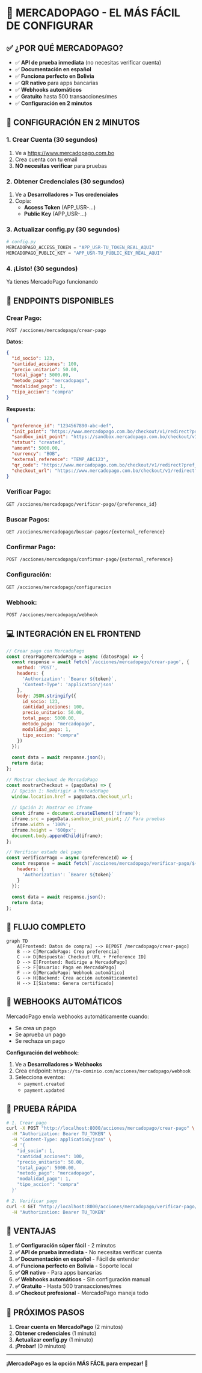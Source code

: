 # 🚀 MERCADOPAGO - EL MÁS FÁCIL DE CONFIGURAR

## ✅ **¿POR QUÉ MERCADOPAGO?**

- ✅ **API de prueba inmediata** (no necesitas verificar cuenta)
- ✅ **Documentación en español**
- ✅ **Funciona perfecto en Bolivia**
- ✅ **QR nativo** para apps bancarias
- ✅ **Webhooks automáticos**
- ✅ **Gratuito** hasta 500 transacciones/mes
- ✅ **Configuración en 2 minutos**

## 🔧 **CONFIGURACIÓN EN 2 MINUTOS**

### **1. Crear Cuenta (30 segundos)**
1. Ve a https://www.mercadopago.com.bo
2. Crea cuenta con tu email
3. **NO necesitas verificar** para pruebas

### **2. Obtener Credenciales (30 segundos)**
1. Ve a **Desarrolladores > Tus credenciales**
2. Copia:
   - **Access Token** (APP_USR-...)
   - **Public Key** (APP_USR-...)

### **3. Actualizar config.py (30 segundos)**
```python
# config.py
MERCADOPAGO_ACCESS_TOKEN = "APP_USR-TU_TOKEN_REAL_AQUI"
MERCADOPAGO_PUBLIC_KEY = "APP_USR-TU_PUBLIC_KEY_REAL_AQUI"
```

### **4. ¡Listo! (30 segundos)**
Ya tienes MercadoPago funcionando

## 📱 **ENDPOINTS DISPONIBLES**

### **Crear Pago:**
```http
POST /acciones/mercadopago/crear-pago
```

**Datos:**
```json
{
  "id_socio": 123,
  "cantidad_acciones": 100,
  "precio_unitario": 50.00,
  "total_pago": 5000.00,
  "metodo_pago": "mercadopago",
  "modalidad_pago": 1,
  "tipo_accion": "compra"
}
```

**Respuesta:**
```json
{
  "preference_id": "1234567890-abc-def",
  "init_point": "https://www.mercadopago.com.bo/checkout/v1/redirect?pref_id=...",
  "sandbox_init_point": "https://sandbox.mercadopago.com.bo/checkout/v1/redirect?pref_id=...",
  "status": "created",
  "amount": 5000.00,
  "currency": "BOB",
  "external_reference": "TEMP_ABC123",
  "qr_code": "https://www.mercadopago.com.bo/checkout/v1/redirect?pref_id=...",
  "checkout_url": "https://www.mercadopago.com.bo/checkout/v1/redirect?pref_id=..."
}
```

### **Verificar Pago:**
```http
GET /acciones/mercadopago/verificar-pago/{preference_id}
```

### **Buscar Pagos:**
```http
GET /acciones/mercadopago/buscar-pagos/{external_reference}
```

### **Confirmar Pago:**
```http
POST /acciones/mercadopago/confirmar-pago/{external_reference}
```

### **Configuración:**
```http
GET /acciones/mercadopago/configuracion
```

### **Webhook:**
```http
POST /acciones/mercadopago/webhook
```

## 💻 **INTEGRACIÓN EN EL FRONTEND**

```javascript
// Crear pago con MercadoPago
const crearPagoMercadoPago = async (datosPago) => {
  const response = await fetch('/acciones/mercadopago/crear-pago', {
    method: 'POST',
    headers: {
      'Authorization': `Bearer ${token}`,
      'Content-Type': 'application/json'
    },
    body: JSON.stringify({
      id_socio: 123,
      cantidad_acciones: 100,
      precio_unitario: 50.00,
      total_pago: 5000.00,
      metodo_pago: "mercadopago",
      modalidad_pago: 1,
      tipo_accion: "compra"
    })
  });
  
  const data = await response.json();
  return data;
};

// Mostrar checkout de MercadoPago
const mostrarCheckout = (pagoData) => {
  // Opción 1: Redirigir a MercadoPago
  window.location.href = pagoData.checkout_url;
  
  // Opción 2: Mostrar en iframe
  const iframe = document.createElement('iframe');
  iframe.src = pagoData.sandbox_init_point; // Para pruebas
  iframe.width = '100%';
  iframe.height = '600px';
  document.body.appendChild(iframe);
};

// Verificar estado del pago
const verificarPago = async (preferenceId) => {
  const response = await fetch(`/acciones/mercadopago/verificar-pago/${preferenceId}`, {
    headers: {
      'Authorization': `Bearer ${token}`
    }
  });
  
  const data = await response.json();
  return data;
};
```

## 🎯 **FLUJO COMPLETO**

```mermaid
graph TD
    A[Frontend: Datos de compra] --> B[POST /mercadopago/crear-pago]
    B --> C[MercadoPago: Crea preferencia]
    C --> D[Respuesta: Checkout URL + Preference ID]
    D --> E[Frontend: Redirige a MercadoPago]
    E --> F[Usuario: Paga en MercadoPago]
    F --> G[MercadoPago: Webhook automático]
    G --> H[Backend: Crea acción automáticamente]
    H --> I[Sistema: Genera certificado]
```

## 🔗 **WEBHOOKS AUTOMÁTICOS**

MercadoPago envía webhooks automáticamente cuando:
- Se crea un pago
- Se aprueba un pago
- Se rechaza un pago

**Configuración del webhook:**
1. Ve a **Desarrolladores > Webhooks**
2. Crea endpoint: `https://tu-dominio.com/acciones/mercadopago/webhook`
3. Selecciona eventos:
   - `payment.created`
   - `payment.updated`

## 🧪 **PRUEBA RÁPIDA**

```bash
# 1. Crear pago
curl -X POST "http://localhost:8000/acciones/mercadopago/crear-pago" \
  -H "Authorization: Bearer TU_TOKEN" \
  -H "Content-Type: application/json" \
  -d '{
    "id_socio": 1,
    "cantidad_acciones": 100,
    "precio_unitario": 50.00,
    "total_pago": 5000.00,
    "metodo_pago": "mercadopago",
    "modalidad_pago": 1,
    "tipo_accion": "compra"
  }'

# 2. Verificar pago
curl -X GET "http://localhost:8000/acciones/mercadopago/verificar-pago/PREFERENCE_ID" \
  -H "Authorization: Bearer TU_TOKEN"
```

## 🎉 **VENTAJAS**

1. **✅ Configuración súper fácil** - 2 minutos
2. **✅ API de prueba inmediata** - No necesitas verificar cuenta
3. **✅ Documentación en español** - Fácil de entender
4. **✅ Funciona perfecto en Bolivia** - Soporte local
5. **✅ QR nativo** - Para apps bancarias
6. **✅ Webhooks automáticos** - Sin configuración manual
7. **✅ Gratuito** - Hasta 500 transacciones/mes
8. **✅ Checkout profesional** - MercadoPago maneja todo

## 🚀 **PRÓXIMOS PASOS**

1. **Crear cuenta en MercadoPago** (2 minutos)
2. **Obtener credenciales** (1 minuto)
3. **Actualizar config.py** (1 minuto)
4. **¡Probar!** (0 minutos)

---

**¡MercadoPago es la opción MÁS FÁCIL para empezar! 🎯**
